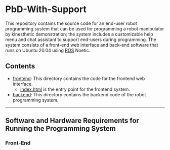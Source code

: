 # PbD-With-Support
This repository contains the source code for an end-user robot programming system that can be used for programming a robot manipulator by kinesthetic demonstration; the system includes a customizable help menu and chat assistant to support end-users during programming. The system consists of a front-end web interface and back-end software that runs on Ubuntu 20.04 using [ROS](https://www.ros.org/) Noetic. 

## Contents
- [frontend](https://github.com/intuitivecomputing/PbD-With-Support/tree/main/frontend): This directory contains the code for the frontend web interface. 
  - [index.html](https://github.com/intuitivecomputing/PbD-With-Support/blob/main/frontend/index.html) is the entry point for the frontend system.
- [backend](https://github.com/intuitivecomputing/PbD-With-Support/tree/main/backend): This directory contains the backend code of the robot programming system.
- - - -

## Software and Hardware Requirements for Running the Programming System

### Front-End
